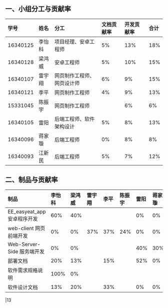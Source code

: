 ## 一、小组分工与贡献率

|学号|姓名|分工|文档贡献率|开发贡献率|合计
|:-|:-|:-|:-|:-|:-
|16340125|李怡科|项目经理、安卓工程师|5%|13%|18%|
|16340128|梁鸿威|安卓工程师|5%|10%|15%|
|16340107|雷宇翔|网页制作工程师、网页设计师|6%|9%|15%|
|16340121|李平|网页制作工程师|4%|9%|13%|
|15331045|陈振宇|网页制作工程师| |6%|6%|
|16340105|雷阳| 后端工程师、软件架构设计 | 5% | 8% | 13% |
|16340096|蒋家璇| 后端工程师 | 0% | 8% | 8% |
|16340093|江新民| 后端工程师 | 5% | 7% | 12% |

## 二、制品与贡献率

|制品|李怡科|梁鸿威|雷宇翔|李平|陈振宇|雷阳|蒋家璇|江新民|
|:-|:-|:-|:-|:-|:-|:-|:-|:-
|EE_easyeat_app 安卓程序开发|60%|40%| | | | 0% | 0% | 0% |
|web-client 网页前端开发|0%|0%|37%|37%|24%| 0% | 0% | 0% |
|Web-Server-Side 服务端开发|0%|0%| | | | 40% | 30% | 30% |
|部署文档|20%|13%| | 15% | | 52% | 0% | 0% |
|软件需求规格说明|100%|0%| | | | | | |
|软件设计文档|13%|20%| |33%| | 0% | 0% | 33% |

|13
